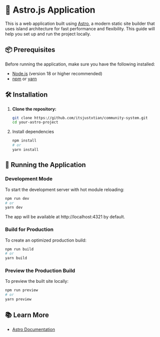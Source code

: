 # 🚀 Astro.js Application

This is a web application built using [Astro](https://astro.build/), a modern static site builder that uses island architecture for fast performance and flexibility. This guide will help you set up and run the project locally.

## 📦 Prerequisites

Before running the application, make sure you have the following installed:

- [Node.js](https://nodejs.org/) (version 18 or higher recommended)
- [npm](https://www.npmjs.com/) or [yarn](https://yarnpkg.com/)

## 🛠️ Installation

1. **Clone the repository:**

   ```bash
   git clone https://github.com/itsjustxtian/community-system.git
   cd your-astro-project

2. Install dependencies
   ```bash
   npm install
   # or
   yarn install

## 🚀 Running the Application

### Development Mode
To start the development server with hot module reloading:

   ```bash
   npm run dev
   # or
   yarn dev
   ```

The app will be available at http://localhost:4321 by default.

### Build for Production
To create an optimized production build:

```bash
npm run build
# or
yarn build
```

### Preview the Production Build
To preview the built site locally:

```bash
npm run preview
# or
yarn preview
```

## 📚 Learn More
- [Astro Documentation](https://astro.build/)
